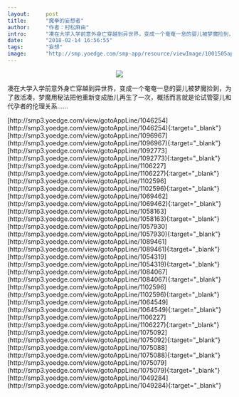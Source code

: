 ```yaml
---
layout:     post
title:      "魔拳的妄想者"
author:     "作者：村松麻由"
intro:      "凑在大学入学前意外身亡穿越到异世界，变成一个奄奄一息的婴儿被梦魔捡到，为了救活凑，梦魔用秘法把他重新变成胎儿再生了一次，概括而言就是论试管婴儿和代孕者的伦理关系……"
date:       "2018-02-14 16:56:55"
tags:       "妄想"
image:      "http://smp.yoedge.com/smp-app/resource/viewImage/1001505appline.png"
---
```

<div style="text-align: center">
<p><img src="http://smp.yoedge.com/smp-app/resource/viewImage/1001505appline.png"/></p>
</div>
<p class="post-meta">
<span>凑在大学入学前意外身亡穿越到异世界，变成一个奄奄一息的婴儿被梦魔捡到，为了救活凑，梦魔用秘法把他重新变成胎儿再生了一次，概括而言就是论试管婴儿和代孕者的伦理关系……</span>
</p>
[http://smp3.yoedge.com/view/gotoAppLine/1046254](http://smp3.yoedge.com/view/gotoAppLine/1046254){:target="_blank"}
[http://smp3.yoedge.com/view/gotoAppLine/1096967](http://smp3.yoedge.com/view/gotoAppLine/1096967){:target="_blank"}
[http://smp3.yoedge.com/view/gotoAppLine/1092773](http://smp3.yoedge.com/view/gotoAppLine/1092773){:target="_blank"}
[http://smp3.yoedge.com/view/gotoAppLine/1106227](http://smp3.yoedge.com/view/gotoAppLine/1106227){:target="_blank"}
[http://smp3.yoedge.com/view/gotoAppLine/1102596](http://smp3.yoedge.com/view/gotoAppLine/1102596){:target="_blank"}
[http://smp3.yoedge.com/view/gotoAppLine/1069462](http://smp3.yoedge.com/view/gotoAppLine/1069462){:target="_blank"}
[http://smp3.yoedge.com/view/gotoAppLine/1058163](http://smp3.yoedge.com/view/gotoAppLine/1058163){:target="_blank"}
[http://smp3.yoedge.com/view/gotoAppLine/1057930](http://smp3.yoedge.com/view/gotoAppLine/1057930){:target="_blank"}
[http://smp3.yoedge.com/view/gotoAppLine/1089461](http://smp3.yoedge.com/view/gotoAppLine/1089461){:target="_blank"}
[http://smp3.yoedge.com/view/gotoAppLine/1054319](http://smp3.yoedge.com/view/gotoAppLine/1054319){:target="_blank"}
[http://smp3.yoedge.com/view/gotoAppLine/1084067](http://smp3.yoedge.com/view/gotoAppLine/1084067){:target="_blank"}
[http://smp3.yoedge.com/view/gotoAppLine/1102596](http://smp3.yoedge.com/view/gotoAppLine/1102596){:target="_blank"}
[http://smp3.yoedge.com/view/gotoAppLine/1064549](http://smp3.yoedge.com/view/gotoAppLine/1064549){:target="_blank"}
[http://smp3.yoedge.com/view/gotoAppLine/1106227](http://smp3.yoedge.com/view/gotoAppLine/1106227){:target="_blank"}
[http://smp3.yoedge.com/view/gotoAppLine/1075092](http://smp3.yoedge.com/view/gotoAppLine/1075092){:target="_blank"}
[http://smp3.yoedge.com/view/gotoAppLine/1075088](http://smp3.yoedge.com/view/gotoAppLine/1075088){:target="_blank"}
[http://smp3.yoedge.com/view/gotoAppLine/1075079](http://smp3.yoedge.com/view/gotoAppLine/1075079){:target="_blank"}
[http://smp3.yoedge.com/view/gotoAppLine/1049284](http://smp3.yoedge.com/view/gotoAppLine/1049284){:target="_blank"}


